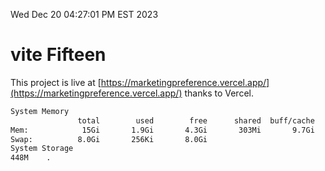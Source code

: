 Wed Dec 20 04:27:01 PM EST 2023

# vite Fifteen


This project is live at [https://marketingpreference.vercel.app/](https://marketingpreference.vercel.app/) thanks to Vercel.

```bash
System Memory
               total        used        free      shared  buff/cache   available
Mem:            15Gi       1.9Gi       4.3Gi       303Mi       9.7Gi        13Gi
Swap:          8.0Gi       256Ki       8.0Gi
System Storage
448M	.
```
